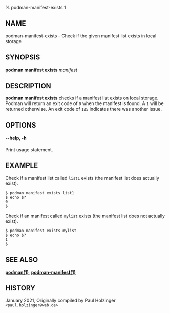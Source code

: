 % podman-manifest-exists 1

## NAME

podman\-manifest\-exists - Check if the given manifest list exists in local storage

## SYNOPSIS

**podman manifest exists** _manifest_

## DESCRIPTION

**podman manifest exists** checks if a manifest list exists on local storage. Podman will
return an exit code of `0` when the manifest is found. A `1` will be returned otherwise.
An exit code of `125` indicates there was another issue.

## OPTIONS

#### **--help**, **-h**

Print usage statement.

## EXAMPLE

Check if a manifest list called `list1` exists (the manifest list does actually exist).

```
$ podman manifest exists list1
$ echo $?
0
$
```

Check if an manifest called `mylist` exists (the manifest list does not actually exist).

```
$ podman manifest exists mylist
$ echo $?
1
$
```

## SEE ALSO

**[podman(1)](commands/podman.md)**, **[podman-manifest(1)](commands/podman-manifest/podman-manifest.md)**

## HISTORY

January 2021, Originally compiled by Paul Holzinger `<paul.holzinger@web.de>`
